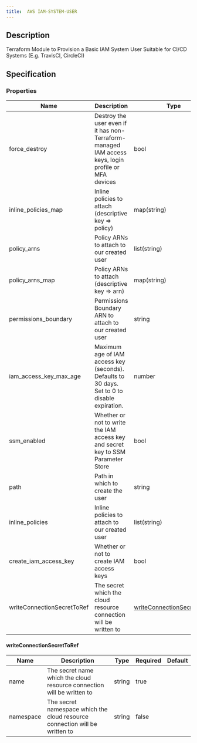 ```yaml
---
title:  AWS IAM-SYSTEM-USER
---
```


## Description

Terraform Module to Provision a Basic IAM System User Suitable for CI/CD Systems (E.g. TravisCI, CircleCI)

## Specification


### Properties

 Name | Description | Type | Required | Default 
 ------------ | ------------- | ------------- | ------------- | ------------- 
 force_destroy | Destroy the user even if it has non-Terraform-managed IAM access keys, login profile or MFA devices | bool | false |  
 inline_policies_map | Inline policies to attach (descriptive key => policy) | map(string) | false |  
 policy_arns | Policy ARNs to attach to our created user | list(string) | false |  
 policy_arns_map | Policy ARNs to attach (descriptive key => arn) | map(string) | false |  
 permissions_boundary | Permissions Boundary ARN to attach to our created user | string | false |  
 iam_access_key_max_age | Maximum age of IAM access key (seconds). Defaults to 30 days. Set to 0 to disable expiration. | number | false |  
 ssm_enabled | Whether or not to write the IAM access key and secret key to SSM Parameter Store | bool | false |  
 path | Path in which to create the user | string | false |  
 inline_policies | Inline policies to attach to our created user | list(string) | false |  
 create_iam_access_key | Whether or not to create IAM access keys | bool | false |  
 writeConnectionSecretToRef | The secret which the cloud resource connection will be written to | [writeConnectionSecretToRef](#writeConnectionSecretToRef) | false |  


#### writeConnectionSecretToRef

 Name | Description | Type | Required | Default 
 ------------ | ------------- | ------------- | ------------- | ------------- 
 name | The secret name which the cloud resource connection will be written to | string | true |  
 namespace | The secret namespace which the cloud resource connection will be written to | string | false |  
